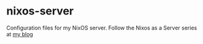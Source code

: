 # nixos-server
Configuration files for my NixOS server. Follow the Nixos as a Server series at [my blog](https://guekka.github.io)

